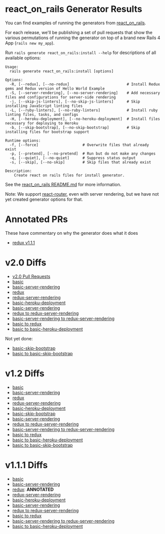 # react_on_rails Generator Results

You can find examples of running the generators from [react_on_rails](https://github.com/shakacode/react_on_rails/).

For each release, we'll be publishing a set of pull requests that show the various permutations of running the generator on top of a brand new Rails 4 App (`rails new my_app`).

Run `rails generate react_on_rails:install --help` for descriptions of all available options:

```
Usage:
  rails generate react_on_rails:install [options]

Options:
  -R, [--redux], [--no-redux]                          # Install Redux gems and Redux version of Hello World Example
  -S, [--server-rendering], [--no-server-rendering]    # Add necessary files and configurations for server-side rendering
  -j, [--skip-js-linters], [--no-skip-js-linters]      # Skip installing JavaScript linting files
  -L, [--ruby-linters], [--no-ruby-linters]            # Install ruby linting files, tasks, and configs
  -H, [--heroku-deployment], [--no-heroku-deployment]  # Install files necessary for deploying to Heroku
  -b, [--skip-bootstrap], [--no-skip-bootstrap]        # Skip installing files for bootstrap support

Runtime options:
  -f, [--force]                    # Overwrite files that already exist
  -p, [--pretend], [--no-pretend]  # Run but do not make any changes
  -q, [--quiet], [--no-quiet]      # Suppress status output
  -s, [--skip], [--no-skip]        # Skip files that already exist

Description:
    Create react on rails files for install generator.
```

See the [react_on_rails README.md](https://github.com/shakacode/react_on_rails/blob/master/README.md) for more information.

Note: We support [react-router](https://github.com/rackt/react-router/), even with server rendering, but we have not yet created generator options for that.

# Annotated PRs
These have commentary on why the generator does what it does
* [redux v1.1.1](https://github.com/shakacode/react_on_rails-generator-results/pull/123)

# v2.0 Diffs
* [v2.0 Pull Requests](https://github.com/shakacode/react_on_rails-generator-results/pulls)
* [basic](https://github.com/shakacode/react_on_rails-generator-results/pull/187)
* [basic-server-rendering](https://github.com/shakacode/react_on_rails-generator-results/pull/188)
* [redux](https://github.com/shakacode/react_on_rails-generator-results/pull/189)
* [redux-server-rendering](https://github.com/shakacode/react_on_rails-generator-results/pull/190)
* [basic-heroku-deployment](https://github.com/shakacode/react_on_rails-generator-results/pull/191)
* [basic-server-rendering](https://github.com/shakacode/react_on_rails-generator-results/pull/192)
* [redux to redux-server-rendering](https://github.com/shakacode/react_on_rails-generator-results/pull/193)
* [basic-server-rendering to redux-server-rendering](https://github.com/shakacode/react_on_rails-generator-results/pull/194)
*	[basic to redux](https://github.com/shakacode/react_on_rails-generator-results/pull/195)
* [basic to basic-heroku-deployment](https://github.com/shakacode/react_on_rails-generator-results/pull/196)

Not yet done:
* [basic-skip-bootstrap](https://github.com/shakacode/react_on_rails-generator-results/pull/197)
* [basic to basic-skip-bootstrap](https://github.com/shakacode/react_on_rails-generator-results/pull/198)

# v1.2 Diffs
* [basic](https://github.com/shakacode/react_on_rails-generator-results/pull/144)
* [basic-server-rendering](https://github.com/shakacode/react_on_rails-generator-results/pull/145)
* [redux](https://github.com/shakacode/react_on_rails-generator-results/pull/146)
* [redux-server-rendering](https://github.com/shakacode/react_on_rails-generator-results/pull/147)
* [basic-heroku-deployment](https://github.com/shakacode/react_on_rails-generator-results/pull/148)
* [basic-skip-bootstrap](https://github.com/shakacode/react_on_rails-generator-results/pull/149)
* [basic-server-rendering](https://github.com/shakacode/react_on_rails-generator-results/pull/150)
* [redux to redux-server-rendering](https://github.com/shakacode/react_on_rails-generator-results/pull/151)
* [basic-server-rendering to redux-server-rendering](https://github.com/shakacode/react_on_rails-generator-results/pull/152)
*	[basic to redux](https://github.com/shakacode/react_on_rails-generator-results/pull/153)
* [basic to basic-heroku-deployment](https://github.com/shakacode/react_on_rails-generator-results/pull/154)
* [basic to basic-skip-bootstrap](https://github.com/shakacode/react_on_rails-generator-results/pull/155)

# v1.1.1 Diffs
* [basic](https://github.com/shakacode/react_on_rails-generator-results/pull/121)
* [basic-server-rendering](https://github.com/shakacode/react_on_rails-generator-results/pull/122)
* [redux](https://github.com/shakacode/react_on_rails-generator-results/pull/123): **ANNOTATED**
* [redux-server-rendering](https://github.com/shakacode/react_on_rails-generator-results/pull/124)
* [basic-heroku-deployment](https://github.com/shakacode/react_on_rails-generator-results/pull/125)
* [basic-server-rendering](https://github.com/shakacode/react_on_rails-generator-results/pull/126)
* [redux to redux-server-rendering](https://github.com/shakacode/react_on_rails-generator-results/pull/127)
*	[basic to redux](https://github.com/shakacode/react_on_rails-generator-results/pull/129)
* [basic-server-rendering to redux-server-rendering](https://github.com/shakacode/react_on_rails-generator-results/pull/128)
* [basic to basic-heroku-deployment](https://github.com/shakacode/react_on_rails-generator-results/pull/130)
